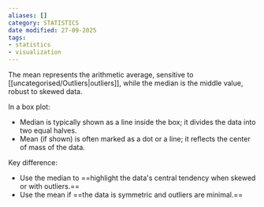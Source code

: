 ```yaml
---
aliases: []
category: STATISTICS
date modified: 27-09-2025
tags:
- statistics
- visualization
---
```

The mean represents the arithmetic average, sensitive to [[uncategorised/Outliers|outliers]], while the median is the middle value, robust to skewed data.  

In a box plot:  
  - Median is typically shown as a line inside the box; it divides the data into two equal halves.  
  - Mean (if shown) is often marked as a dot or a line; it reflects the center of mass of the data.  
  
Key difference: 
- Use the median to ==highlight the data's central tendency when skewed or with outliers.== 
- Use the mean if ==the data is symmetric and outliers are minimal.==
